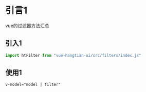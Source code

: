 # 引言1

vue的过滤器方法汇总

## 引入1

```js
import htFilter from "vue-hangtian-ui/src/filters/index.js"
```

## 使用1

```vue
v-model="model | filter"
```
